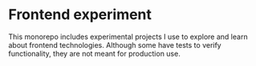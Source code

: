 # Frontend experiment

This monorepo includes experimental projects I use to explore and learn about frontend technologies. Although some have tests to verify functionality, they are not meant for production use.
